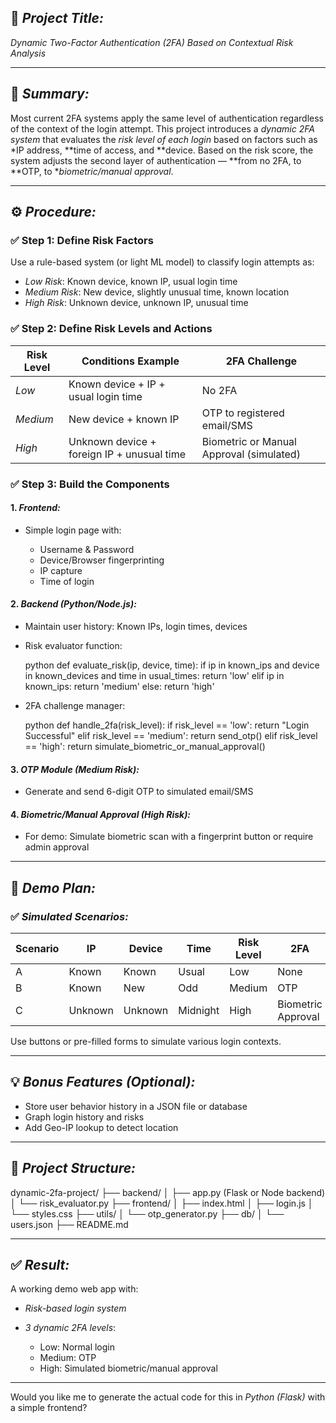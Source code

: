 



## 🔐 *Project Title:*

*Dynamic Two-Factor Authentication (2FA) Based on Contextual Risk Analysis*

---

## 📄 *Summary:*

Most current 2FA systems apply the same level of authentication regardless of the context of the login attempt. This project introduces a *dynamic 2FA system* that evaluates the *risk level of each login* based on factors such as *IP address, **time of access, and **device. Based on the risk score, the system adjusts the second layer of authentication — **from no 2FA, to **OTP, to **biometric/manual approval*.

---

## ⚙ *Procedure:*

### ✅ Step 1: Define Risk Factors

Use a rule-based system (or light ML model) to classify login attempts as:

* *Low Risk*: Known device, known IP, usual login time
* *Medium Risk*: New device, slightly unusual time, known location
* *High Risk*: Unknown device, unknown IP, unusual time

### ✅ Step 2: Define Risk Levels and Actions

| Risk Level | Conditions Example                         | 2FA Challenge                            |
| ---------- | ------------------------------------------ | ---------------------------------------- |
| *Low*    | Known device + IP + usual login time       | No 2FA                                   |
| *Medium* | New device + known IP                      | OTP to registered email/SMS              |
| *High*   | Unknown device + foreign IP + unusual time | Biometric or Manual Approval (simulated) |

### ✅ Step 3: Build the Components

#### 1. *Frontend:*

* Simple login page with:

  * Username & Password
  * Device/Browser fingerprinting
  * IP capture
  * Time of login

#### 2. *Backend (Python/Node.js):*

* Maintain user history: Known IPs, login times, devices

* Risk evaluator function:

  python
  def evaluate_risk(ip, device, time):
      if ip in known_ips and device in known_devices and time in usual_times:
          return 'low'
      elif ip in known_ips:
          return 'medium'
      else:
          return 'high'
  

* 2FA challenge manager:

  python
  def handle_2fa(risk_level):
      if risk_level == 'low':
          return "Login Successful"
      elif risk_level == 'medium':
          return send_otp()
      elif risk_level == 'high':
          return simulate_biometric_or_manual_approval()
  

#### 3. *OTP Module (Medium Risk):*

* Generate and send 6-digit OTP to simulated email/SMS

#### 4. *Biometric/Manual Approval (High Risk):*

* For demo: Simulate biometric scan with a fingerprint button or require admin approval

---

## 🧪 *Demo Plan:*

### ✅ *Simulated Scenarios:*

| Scenario | IP      | Device  | Time     | Risk Level | 2FA                |
| -------- | ------- | ------- | -------- | ---------- | ------------------ |
| A        | Known   | Known   | Usual    | Low        | None               |
| B        | Known   | New     | Odd      | Medium     | OTP                |
| C        | Unknown | Unknown | Midnight | High       | Biometric Approval |

Use buttons or pre-filled forms to simulate various login contexts.

---

## 💡 *Bonus Features (Optional):*

* Store user behavior history in a JSON file or database
* Graph login history and risks
* Add Geo-IP lookup to detect location

---

## 📁 *Project Structure:*


dynamic-2fa-project/
├── backend/
│   ├── app.py (Flask or Node backend)
│   └── risk_evaluator.py
├── frontend/
│   ├── index.html
│   ├── login.js
│   └── styles.css
├── utils/
│   └── otp_generator.py
├── db/
│   └── users.json
├── README.md


---

## ✅ *Result:*

A working demo web app with:

* *Risk-based login system*
* *3 dynamic 2FA levels*:

  * Low: Normal login
  * Medium: OTP
  * High: Simulated biometric/manual approval

---

Would you like me to generate the actual code for this in *Python (Flask)* with a simple frontend?
